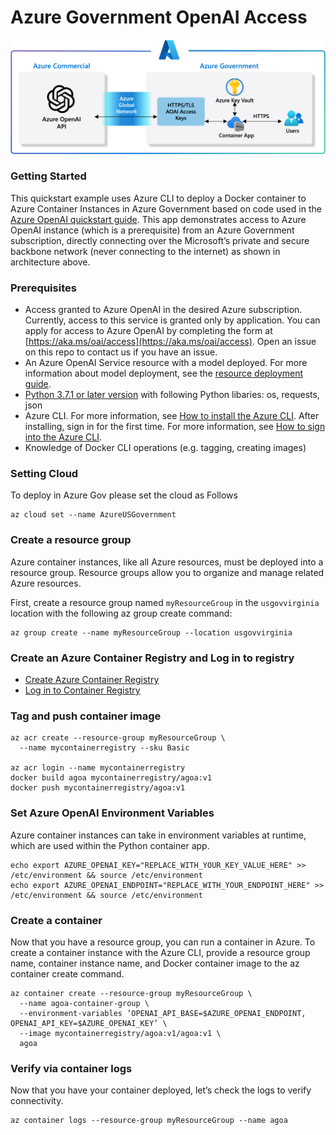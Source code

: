 # Azure Government OpenAI Access

![](arch.png)

### Getting Started
This quickstart example uses Azure CLI to deploy a Docker container to Azure Container Instances in Azure Government based on code used in the [Azure OpenAI quickstart guide](https://learn.microsoft.com/en-us/azure/cognitive-services/openai/quickstart?pivots=programming-language-python&tabs=command-line). This app demonstrates access to Azure OpenAI instance (which is a prerequisite) from an Azure Government subscription, directly connecting over the Microsoft’s private and secure backbone network (never connecting to the internet) as shown in architecture above.

### Prerequisites
- Access granted to Azure OpenAI in the desired Azure subscription. Currently, access to this service is granted only by application. You can apply for access to Azure OpenAI by completing the form at [https://aka.ms/oai/access](https://aka.ms/oai/access). Open an issue on this repo to contact us if you have an issue.
- An Azure OpenAI Service resource with a model deployed. For more information about model deployment, see the [resource deployment guide](https://learn.microsoft.com/en-us/azure/cognitive-services/openai/how-to/create-resource).
- [Python 3.7.1 or later version](https://www.python.org/) with following Python libaries: os, requests, json
- Azure CLI. For more information, see [How to install the Azure CLI](https://learn.microsoft.com/en-us/cli/azure/install-azure-cli).
After installing, sign in for the first time. For more information, see [How to sign into the Azure CLI](https://learn.microsoft.com/en-us/cli/azure/get-started-with-azure-cli#how-to-sign-into-the-azure-cli).
- Knowledge of Docker CLI operations (e.g. tagging, creating images)

### Setting Cloud

To deploy in Azure Gov please set the cloud as Follows

```
az cloud set --name AzureUSGovernment 
```

### Create a resource group
Azure container instances, like all Azure resources, must be deployed into a resource group. Resource groups allow you to organize and manage related Azure resources.

First, create a resource group named `myResourceGroup` in the `usgovvirginia` location with the following az group create command:

```
az group create --name myResourceGroup --location usgovvirginia
```

### Create an Azure Container Registry and Log in to registry

- [Create Azure Container Registry](https://learn.microsoft.com/en-us/azure/container-registry/container-registry-get-started-azure-cli#create-a-container-registry)
- [Log in to Container Registry](https://learn.microsoft.com/en-us/azure/container-registry/container-registry-get-started-azure-cli#create-a-container-registry)

### Tag and push container image 

```
az acr create --resource-group myResourceGroup \
  --name mycontainerregistry --sku Basic

az acr login --name mycontainerregistry
docker build agoa mycontainerregistry/agoa:v1
docker push mycontainerregistry/agoa:v1
```

### Set Azure OpenAI Environment Variables
Azure container instances can take in environment variables at runtime, which are used within the Python container app.

```
echo export AZURE_OPENAI_KEY="REPLACE_WITH_YOUR_KEY_VALUE_HERE" >> /etc/environment && source /etc/environment
echo export AZURE_OPENAI_ENDPOINT="REPLACE_WITH_YOUR_ENDPOINT_HERE" >> /etc/environment && source /etc/environment
```

### Create a container
Now that you have a resource group, you can run a container in Azure. To create a container instance with the Azure CLI, provide a resource group name, container instance name, and Docker container image to the az container create command.

```
az container create --resource-group myResourceGroup \
  --name agoa-container-group \
  --environment-variables ‘OPENAI_API_BASE=$AZURE_OPENAI_ENDPOINT, OPENAI_API_KEY=$AZURE_OPENAI_KEY’ \
  --image mycontainerregistry/agoa:v1/agoa:v1 \
  agoa
```

### Verify via container logs
Now that you have your container deployed, let’s check the logs to verify connectivity.

```
az container logs --resource-group myResourceGroup --name agoa
```

<SAMPLE OUTPUT>

